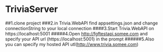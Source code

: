 # TriviaServer
##1.clone project
###2.in Trivia.WebAPI find appsettings.json and change connectionString to your local connection
####3.Start Trivia.WebAPI on https://localhost:5001
#####4.Open http://fgftestapi.somee.com and specify your API url (https://localhost:5001) in the prompt
######5.Also you can specify my hosted API utl(http://www.trivia.somee.com)
